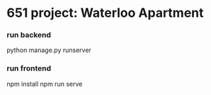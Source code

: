 # 651 project: Waterloo Apartment
### run backend
python manage.py runserver
### run frontend
npm install
npm run serve
